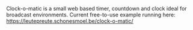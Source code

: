 Clock-o-matic is a small web based timer, countdown and clock ideal for broadcast environments.
Current free-to-use example running here: 
https://leutepreute.schonesmoel.be/clock-o-matic/
